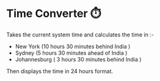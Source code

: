 # Time Converter ⏱️

Takes the current system time and calculates the time in :-

- New York (10 hours 30 minutes behind India )
- Sydney (5 hours 30 minutes ahead of India )
- Johannesburg ( 3 hours 30 minutes behind India )
       
Then displays the time in 24 hours format.
